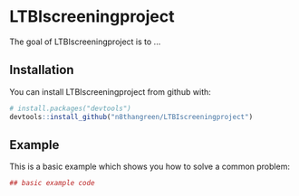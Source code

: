 # LTBIscreeningproject

The goal of LTBIscreeningproject is to ...

## Installation

You can install LTBIscreeningproject from github with:


``` r
# install.packages("devtools")
devtools::install_github("n8thangreen/LTBIscreeningproject")
```

## Example

This is a basic example which shows you how to solve a common problem:

``` r
## basic example code
```
